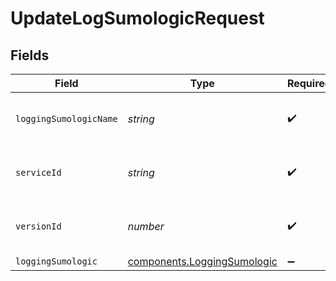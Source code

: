 # UpdateLogSumologicRequest


## Fields

| Field                                                                  | Type                                                                   | Required                                                               | Description                                                            | Example                                                                |
| ---------------------------------------------------------------------- | ---------------------------------------------------------------------- | ---------------------------------------------------------------------- | ---------------------------------------------------------------------- | ---------------------------------------------------------------------- |
| `loggingSumologicName`                                                 | *string*                                                               | :heavy_check_mark:                                                     | The name for the real-time logging configuration.                      | test-log-endpoint                                                      |
| `serviceId`                                                            | *string*                                                               | :heavy_check_mark:                                                     | Alphanumeric string identifying the service.                           | SU1Z0isxPaozGVKXdv0eY                                                  |
| `versionId`                                                            | *number*                                                               | :heavy_check_mark:                                                     | Integer identifying a service version.                                 | 1                                                                      |
| `loggingSumologic`                                                     | [components.LoggingSumologic](../../models/shared/loggingsumologic.md) | :heavy_minus_sign:                                                     | N/A                                                                    |                                                                        |